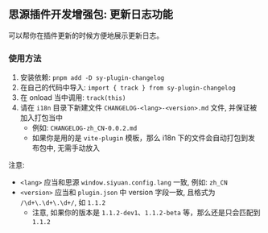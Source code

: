 ## 思源插件开发增强包: 更新日志功能

可以帮你在插件更新的时候方便地展示更新日志。

### 使用方法

1. 安装依赖: `pnpm add -D sy-plugin-changelog`
2. 在自己的代码中导入: `import { track } from sy-plugin-changelog`
3. 在 onload 当中调用: `track(this)`
4. 请在 `i18n` 目录下新建文件 `CHANGELOG-<lang>-<version>.md` 文件, 并保证被加入打包当中
    - 例如: `CHANGELOG-zh_CN-0.0.2.md`
    - 如果你是用的是 `vite-plugin` 模板，那么 i18n 下的文件会自动打包到发布包中, 无需手动放入

注意:

- `<lang>` 应当和思源 `window.siyuan.config.lang` 一致, 例如: `zh_CN`
- `<version>` 应当和 `plugin.json` 中 version 字段一致, 且格式为 `/\d+\.\d+\.\d+/`, 如 `1.1.2`
    - 注意, 如果你的版本是 `1.1.2-dev1`、`1.1.2-beta` 等，那么还是只会匹配到`1.1.2`

